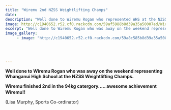 ```yaml
---
title: "Wiremu 2nd NZSS Weightlifting Champs"
date: 
description: "Well done to Wiremu Rogan who represented WHS at the NZSS Weightlifting Champs..."
image: http://c1940652.r52.cf0.rackcdn.com/59af5988b8d39a35a50007ad/Wiremu-Rogan-2nd-weightlifting-330champs.jpg
excerpt: "Well done to Wiremu Rogan who was away on the weekend representing Whanganui High School at the NZSS Weightlifting Champs."
image_gallery:
     - image: "http://c1940652.r52.cf0.rackcdn.com/59a8c585b8d39a35a5000500/Wiremu-Rogan-doing-weights.jpg"
    
    
    
    
---
```


<p><strong>Well done to Wiremu Rogan who was away on the weekend representing Whanganui High School at the NZSS Weightlifting Champs.&nbsp;</strong></p>
<p><strong>Wiremu finished 2nd in the 94kg catergory..... awesome achievement Wiremu!! &nbsp;<span class="_5mfr _47e3"><img class="img" src="https://static.xx.fbcdn.net/images/emoji.php/v9/f14/1/16/1f3cb_1f3fc_200d_2640.png" alt="" width="16" height="16" /></span></strong></p>
<p><span class="_5mfr _47e3">(Lisa Murphy, Sports Co-ordinator)</span></p>

